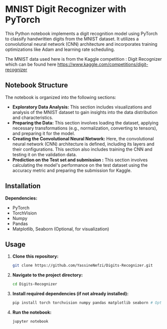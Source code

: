 # MNIST Digit Recognizer with PyTorch

This Python notebook implements a digit recognition model using PyTorch to classify handwritten digits from the MNIST dataset. It utilizes a convolutional neural network (CNN) architecture and incorporates training optimizations like Adam and learning rate scheduling.

The MNIST data used here is from the Kaggle competition : Digit Recognizer which can be found here https://www.kaggle.com/competitions/digit-recognizer

## Notebook Structure

The notebook is organized into the following sections:

* **Exploratory Data Analysis:** This section includes visualizations and analysis of the MNIST dataset to gain insights into the data distribution and characteristics.
* **Preparing the Data:**  This section involves loading the dataset, applying necessary transformations (e.g., normalization, converting to tensors), and preparing it for the model.
* **Creating the Convolutional Neural Network:** Here, the convolutional neural network (CNN) architecture is defined, including its layers and their configurations. This section also includes training the CNN and testing it on the validation data.
* **Prediction on the Test set and submission :** This section involves calculating the model's performance on the test dataset using the accuracy metric and preparing the submission for Kaggle.


## Installation

**Dependencies:**

- PyTorch
- TorchVision
- Numpy
- Pandas
- Matplotlib, Seaborn (Optional, for visualization)   

## Usage

1. **Clone this repository:**

   ```bash
   git clone https://github.com/YassineNefzi/Digits-Recognizer.git

2. **Navigate to the project directory:**
   ```bash
   cd Digits-Recognizer

3. **Install required dependencies (if not already installed):**
   ```bash
   pip install torch torchvision numpy pandas matplotlib seaborn # Optional

4. **Run the notebook:**
   ```bash
   jupyter notebook
